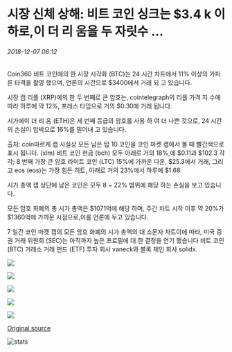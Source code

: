 # 시장 신체 상해: 비트 코인 싱크는 $3.4 k 이하로,이 더 리 움을 두 자릿수 ...

###### 2018-12-07 06:12

Coin360 비트 코인에의 한 시장 시각화 (BTC)는 24 시간 차트에서 11% 이상의 가파른 타격을 촬영 했으며, 언론의 시간으로 $3400에서 거래 되 고 있습니다.

시장 캡 리플 (XRP)에의 한 두 번째로 큰 암호는, cointelegraph의 리플 가격 지 수에 따라 하루에 약 12%, 프레스 타임으로 거의 $0.30에 거래 됩니다.

시가에이 더 리 움 (ETH)은 세 번째 등급의 암호를 사용 하 여 더 나쁜 것으로, 24 시간의 손실이 압박으로 16%를 밀어내 고 있습니다.

출처: coin마르케 캡 사실상 모든 남은 탑 10 코인을 코인 마켓 캡에서 볼 때 빨간색으로 표시 됩니다. (xlm) 비트 코인 현금 (bch) 모두 아래로 거의 18%,에 $0.11과 $102.3 각각; 8 번째 가장 큰 암호 라이트 코인 (LTC) 15%에 가까운 다운, $25.3에서 거래, 그리고 eos (eos)는 가장 힘든 히트, 아래로 거의 23%에서 하루에 $1.68.

시가 총액 캡 상단에 남은 코인은 모두 8 ~ 22% 범위에 해당 하는 손실을 보고 있습니다.

모든 암호 화폐의 총 시가 총액은 $1071억에 해당 하며, 주간 차트 시작 이후 약 20%가 $1360억에 가까운 시점으로,이를 언론에 두고 있습니다.

7 일간 코인 마켓 캡의 모든 암호 화폐의 시가 총액의 대 소문자 차트이에 따라, 미국 증권 거래 위원회 (SEC)는 아직까지 높은 프로필에 대 한 결정을 연기 했습니다 비트 코인 (BTC) 거래소 거래 펀드 (ETF) 투자 회사 vaneck와 블록 체인 회사 solidx.

![](https://s3.cointelegraph.com/storage/uploads/view/7421e7638a9e303432bb188553ca2ea1.png)

![](https://s3.cointelegraph.com/storage/uploads/view/73185fe45ee32d8912bfc3acfd6434f9.png)

![](https://s3.cointelegraph.com/storage/uploads/view/44dbb926b4db8ddeecae922a1e67830f.png)

![](https://s3.cointelegraph.com/storage/uploads/view/9909fef0c9ccf766fe2d64f44b3750db.png)

![](https://s3.cointelegraph.com/storage/uploads/view/aecdfa257019a828b6a1d6da77cfd9db.png)

[Original source](https://cointelegraph.com/news/market-mayhem-bitcoin-sinks-below-34k-ethereum-plummets-to-double-digits)

![stats](https://c.statcounter.com/11760860/0/a89fa40b/1/ "stats")